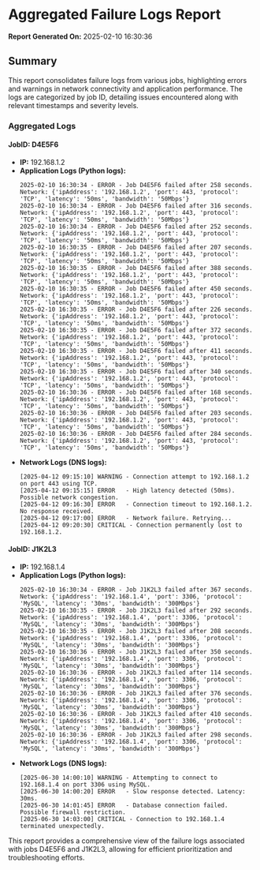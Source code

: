 # Aggregated Failure Logs Report
**Report Generated On:** 2025-02-10 16:30:36

## Summary
This report consolidates failure logs from various jobs, highlighting errors and warnings in network connectivity and application performance. The logs are categorized by job ID, detailing issues encountered along with relevant timestamps and severity levels.

### Aggregated Logs

#### JobID: D4E5F6
- **IP:** 192.168.1.2  
- **Application Logs (Python logs):**  
  ```
  2025-02-10 16:30:34 - ERROR - Job D4E5F6 failed after 258 seconds. Network: {'ipAddress': '192.168.1.2', 'port': 443, 'protocol': 'TCP', 'latency': '50ms', 'bandwidth': '50Mbps'}
  2025-02-10 16:30:34 - ERROR - Job D4E5F6 failed after 316 seconds. Network: {'ipAddress': '192.168.1.2', 'port': 443, 'protocol': 'TCP', 'latency': '50ms', 'bandwidth': '50Mbps'}
  2025-02-10 16:30:34 - ERROR - Job D4E5F6 failed after 252 seconds. Network: {'ipAddress': '192.168.1.2', 'port': 443, 'protocol': 'TCP', 'latency': '50ms', 'bandwidth': '50Mbps'}
  2025-02-10 16:30:35 - ERROR - Job D4E5F6 failed after 207 seconds. Network: {'ipAddress': '192.168.1.2', 'port': 443, 'protocol': 'TCP', 'latency': '50ms', 'bandwidth': '50Mbps'}
  2025-02-10 16:30:35 - ERROR - Job D4E5F6 failed after 388 seconds. Network: {'ipAddress': '192.168.1.2', 'port': 443, 'protocol': 'TCP', 'latency': '50ms', 'bandwidth': '50Mbps'}
  2025-02-10 16:30:35 - ERROR - Job D4E5F6 failed after 450 seconds. Network: {'ipAddress': '192.168.1.2', 'port': 443, 'protocol': 'TCP', 'latency': '50ms', 'bandwidth': '50Mbps'}
  2025-02-10 16:30:35 - ERROR - Job D4E5F6 failed after 226 seconds. Network: {'ipAddress': '192.168.1.2', 'port': 443, 'protocol': 'TCP', 'latency': '50ms', 'bandwidth': '50Mbps'}
  2025-02-10 16:30:35 - ERROR - Job D4E5F6 failed after 372 seconds. Network: {'ipAddress': '192.168.1.2', 'port': 443, 'protocol': 'TCP', 'latency': '50ms', 'bandwidth': '50Mbps'}
  2025-02-10 16:30:35 - ERROR - Job D4E5F6 failed after 411 seconds. Network: {'ipAddress': '192.168.1.2', 'port': 443, 'protocol': 'TCP', 'latency': '50ms', 'bandwidth': '50Mbps'}
  2025-02-10 16:30:35 - ERROR - Job D4E5F6 failed after 340 seconds. Network: {'ipAddress': '192.168.1.2', 'port': 443, 'protocol': 'TCP', 'latency': '50ms', 'bandwidth': '50Mbps'}
  2025-02-10 16:30:36 - ERROR - Job D4E5F6 failed after 168 seconds. Network: {'ipAddress': '192.168.1.2', 'port': 443, 'protocol': 'TCP', 'latency': '50ms', 'bandwidth': '50Mbps'}
  2025-02-10 16:30:36 - ERROR - Job D4E5F6 failed after 203 seconds. Network: {'ipAddress': '192.168.1.2', 'port': 443, 'protocol': 'TCP', 'latency': '50ms', 'bandwidth': '50Mbps'}
  2025-02-10 16:30:36 - ERROR - Job D4E5F6 failed after 284 seconds. Network: {'ipAddress': '192.168.1.2', 'port': 443, 'protocol': 'TCP', 'latency': '50ms', 'bandwidth': '50Mbps'}
  ```
- **Network Logs (DNS logs):**  
  ```
  [2025-04-12 09:15:10] WARNING - Connection attempt to 192.168.1.2 on port 443 using TCP.
  [2025-04-12 09:15:15] ERROR   - High latency detected (50ms). Possible network congestion.
  [2025-04-12 09:16:30] ERROR   - Connection timeout to 192.168.1.2. No response received.
  [2025-04-12 09:17:00] ERROR   - Network failure. Retrying...
  [2025-04-12 09:20:30] CRITICAL - Connection permanently lost to 192.168.1.2.
  ```

#### JobID: J1K2L3
- **IP:** 192.168.1.4  
- **Application Logs (Python logs):**  
  ```
  2025-02-10 16:30:34 - ERROR - Job J1K2L3 failed after 367 seconds. Network: {'ipAddress': '192.168.1.4', 'port': 3306, 'protocol': 'MySQL', 'latency': '30ms', 'bandwidth': '300Mbps'}
  2025-02-10 16:30:35 - ERROR - Job J1K2L3 failed after 292 seconds. Network: {'ipAddress': '192.168.1.4', 'port': 3306, 'protocol': 'MySQL', 'latency': '30ms', 'bandwidth': '300Mbps'}
  2025-02-10 16:30:35 - ERROR - Job J1K2L3 failed after 208 seconds. Network: {'ipAddress': '192.168.1.4', 'port': 3306, 'protocol': 'MySQL', 'latency': '30ms', 'bandwidth': '300Mbps'}
  2025-02-10 16:30:36 - ERROR - Job J1K2L3 failed after 350 seconds. Network: {'ipAddress': '192.168.1.4', 'port': 3306, 'protocol': 'MySQL', 'latency': '30ms', 'bandwidth': '300Mbps'}
  2025-02-10 16:30:36 - ERROR - Job J1K2L3 failed after 114 seconds. Network: {'ipAddress': '192.168.1.4', 'port': 3306, 'protocol': 'MySQL', 'latency': '30ms', 'bandwidth': '300Mbps'}
  2025-02-10 16:30:36 - ERROR - Job J1K2L3 failed after 376 seconds. Network: {'ipAddress': '192.168.1.4', 'port': 3306, 'protocol': 'MySQL', 'latency': '30ms', 'bandwidth': '300Mbps'}
  2025-02-10 16:30:36 - ERROR - Job J1K2L3 failed after 410 seconds. Network: {'ipAddress': '192.168.1.4', 'port': 3306, 'protocol': 'MySQL', 'latency': '30ms', 'bandwidth': '300Mbps'}
  2025-02-10 16:30:36 - ERROR - Job J1K2L3 failed after 298 seconds. Network: {'ipAddress': '192.168.1.4', 'port': 3306, 'protocol': 'MySQL', 'latency': '30ms', 'bandwidth': '300Mbps'}
  ```
- **Network Logs (DNS logs):**  
  ```
  [2025-06-30 14:00:10] WARNING - Attempting to connect to 192.168.1.4 on port 3306 using MySQL.
  [2025-06-30 14:00:20] ERROR   - Slow response detected. Latency: 30ms.
  [2025-06-30 14:01:45] ERROR   - Database connection failed. Possible firewall restriction.
  [2025-06-30 14:03:00] CRITICAL - Connection to 192.168.1.4 terminated unexpectedly.
  ```

This report provides a comprehensive view of the failure logs associated with jobs D4E5F6 and J1K2L3, allowing for efficient prioritization and troubleshooting efforts.